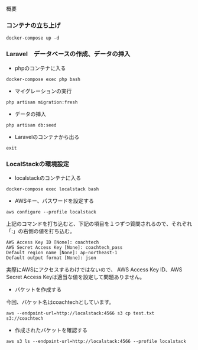 概要

### コンテナの立ち上げ
```
docker-compose up -d
```

### Laravel　データベースの作成、データの挿入

- phpのコンテナに入る
```
docker-compose exec php bash
```

- マイグレーションの実行
```
php artisan migration:fresh
```

- データの挿入
```
php artisan db:seed
```

- Laravelのコンテナから出る
```
exit
```

### LocalStackの環境設定

- localstackのコンテナに入る
```
docker-compose exec localstack bash
```

- AWSキー、パスワードを設定する
```
aws configure --profile localstack
```

上記のコマンドを打ち込むと、下記の項目を１つずつ質問されるので、それぞれ「:」の右側の値を打ち込む。
```
AWS Access Key ID [None]: coachtech
AWS Secret Access Key [None]: coachtech_pass
Default region name [None]: ap-northeast-1
Default output format [None]: json
```

実際にAWSにアクセスするわけではないので、
AWS Access Key ID、AWS Secret Access Keyは適当な値を設定して問題ありません。

- バケットを作成する

今回、バケット名はcoachtechとしています。
```
aws --endpoint-url=http://localstack:4566 s3 cp test.txt s3://coachtech
```

- 作成されたバケットを確認する
```
aws s3 ls --endpoint-url=http://localstack:4566 --profile localstack
```